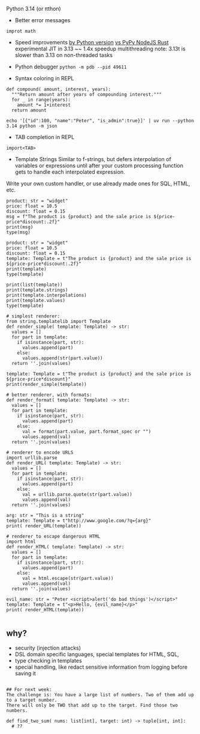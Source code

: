Python 3.14 (or πthon)

- Better error messages
```
improt math
```

- Speed improvements
  [by Python version](https://lost.co.nz/articles/sixteen-years-of-python-performance/)
  [vs PyPy NodeJS Rust](https://blog.miguelgrinberg.com/post/is-python-really-that-slow)
  experimental JIT in 3.13 ~~ 1.4x speedup
  multithreading
  note: 3.13t is slower than 3.13 on non-threaded tasks

- Python debugger
  `python -m pdb --pid 49611`

- Syntax coloring in REPL
```
def compound( amount, interest, years):
  """Return amount after years of compounding interest."""
  for _ in range(years):
    amount *= 1+interest
  return amount
```

```
echo '[{"id":100, "name":"Peter", "is_admin":true}]' | uv run --python 3.14 python -m json
```

- TAB completion in REPL
```
import<TAB>
```

- Template Strings
Similar to f-strings, but defers interpolation of variables or expressions until after your custom processing function
gets to handle each interpolated expression.

Write your own custom handler, or use already made ones for SQL, HTML, etc.

```
product: str = "widget"
price: float = 10.5
discount: float = 0.15
msg = f"The product is {product} and the sale price is ${price-price*discount:.2f}"
print(msg)
type(msg)

product: str = "widget"
price: float = 10.5
discount: float = 0.15
template: Template = t"The product is {product} and the sale price is ${price-price*discount:.2f}"
print(template)
type(template)

print(list(template))
print(template.strings)
print(template.interpolations)
print(template.values)
type(template)

# simplest renderer:
from string.templatelib import Template
def render_simple( template: Template) -> str:
  values = []
  for part in template:
    if isinstance(part, str):
      values.append(part)
    else:
      values.append(str(part.value))
  return ''.join(values)

template: Template = t"The product is {product} and the sale price is ${price-price*discount}"
print(render_simple(template))

# better renderer, with formats:
def render_format( template: Template) -> str:
  values = []
  for part in template:
    if isinstance(part, str):
      values.append(part)
    else:
      val = format(part.value, part.format_spec or "")
      values.append(val)
  return ''.join(values)

# renderer to encode URLS
import urllib.parse
def render_URL( template: Template) -> str:
  values = []
  for part in template:
    if isinstance(part, str):
      values.append(part)
    else:
      val = urllib.parse.quote(str(part.value))
      values.append(val)
  return ''.join(values)

arg: str = "This is a string"
template: Template = t"http://www.google.com/?q={arg}"
print( render_URL(template))

# renderer to escape dangerous HTML
import html
def render_HTML( template: Template) -> str:
  values = []
  for part in template:
    if isinstance(part, str):
      values.append(part)
    else:
      val = html.escape(str(part.value))
      values.append(val)
  return ''.join(values)

evil_name: str = "Peter <script>alert('do bad things')</script>"
template: Template = t"<p>Hello, {evil_name}</p>"
print( render_HTML(template))


```

## why?
- security (injection attacks)
- DSL domain specific languages, special templates for HTML, SQL, 
- type checking in templates
- special handling, like redact sensitive information from logging before saving it

```

## For next week:
The challenge is: You have a large list of numbers. Two of them add up to a target number.
There will only be TWO that add up to the target. Find those two numbers.

def find_two_sum( nums: list[int], target: int) -> tuple[int, int]:
  # ??

